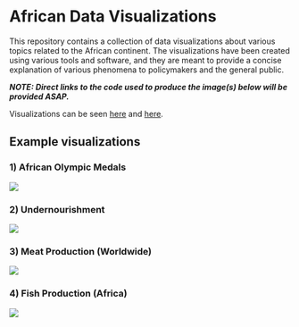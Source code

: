 # African Data Visualizations

This repository contains a collection of data visualizations about various topics related to the African continent. 
The visualizations have been created using various tools and software, and they are meant to provide a concise explanation of various phenomena to policymakers and the general public.

***NOTE: Direct links to the code used to produce the image(s) below will be provided ASAP.***

Visualizations can be seen [here](https://linktr.ee/afro_dataviz) and [here](https://www.instagram.com/afro_dataviz/).

## Example visualizations

### 1) African Olympic Medals 

![](https://github.com/wokech/afrodataviz/blob/master/sub_pro_9_olympics_wpr_ioc/images/africa_olympic_medals_square.png)

### 2) Undernourishment

![](https://github.com/wokech/afrodataviz/blob/master/sub_pro_7_agriculture_owid/images/undernourished_region.png)

### 3) Meat Production (Worldwide)

![](https://github.com/wokech/afrodataviz/blob/master/sub_pro_7_agriculture_owid/images/continent_meat_1.png)

### 4) Fish Production (Africa)

![](https://github.com/wokech/afrodataviz/blob/master/sub_pro_7_agriculture_owid/images/africa_segment_fish.png)
